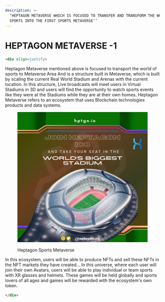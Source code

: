 ```yaml
---
description: >-
  ‘HEPTAGON METAVERSE WHICH IS FOCUSED TO TRANSFER AND TRANSFORM THE WORLD OF
  SPORTS INTO THE FIRST SPORTS METAVERSE’’
---
```


# HEPTAGON METAVERSE -1

```html
<div align=justify>
```

&#x20;       Heptagon Metaverse mentioned above is focused to transport the world of sports to Metaverse Area And is a structure built in Metaverse, which is built by scaling the current Real World Stadium and Arenas with the current location. In this structure, Live broadcasts will meet users in Virtual Stadiums in 3D and users will find the opportunity to watch sports events like they were at the Stadiums while they are at their own homes. Heptagon Metaverse refers to an ecosystem that uses Blockchain technologies products and data systems.

<figure><img src=".gitbook/assets/photo_2022-10-23_17-15-22.jpg" alt=""><figcaption><p>Heptagon Sports Metaverse</p></figcaption></figure>

&#x20;                   In this ecosystem, users will be able to produce NFTs and sell these NFTs in the NFT markets they have created... In this universe, where each user will join their own Avatars, users will be able to play individual or team sports with XR glasses and helmets. These games will be held globally and sports lovers of all ages and games will be rewarded with the ecosystem's own token.&#x20;

```html
</div>
```
